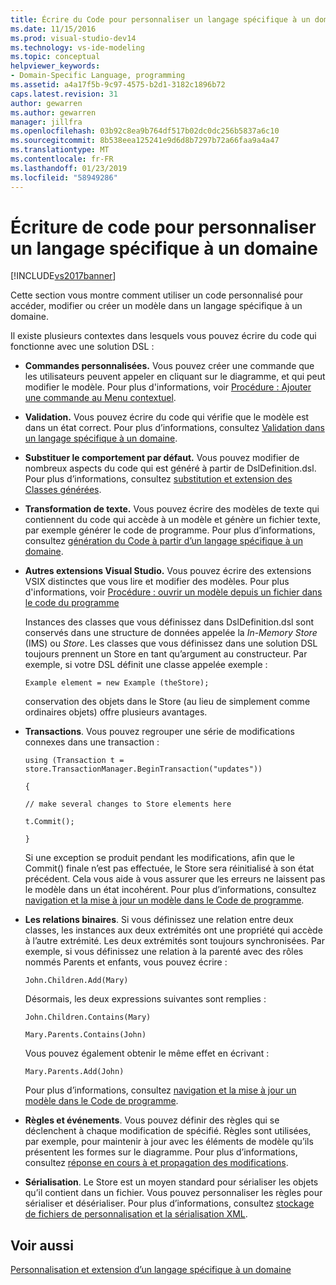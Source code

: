 ```yaml
---
title: Écrire du Code pour personnaliser un langage spécifique à un domaine | Microsoft Docs
ms.date: 11/15/2016
ms.prod: visual-studio-dev14
ms.technology: vs-ide-modeling
ms.topic: conceptual
helpviewer_keywords:
- Domain-Specific Language, programming
ms.assetid: a4a17f5b-9c97-4575-b2d1-3182c1896b72
caps.latest.revision: 31
author: gewarren
ms.author: gewarren
manager: jillfra
ms.openlocfilehash: 03b92c8ea9b764df517b02dc0dc256b5837a6c10
ms.sourcegitcommit: 8b538eea125241e9d6d8b7297b72a66faa9a4a47
ms.translationtype: MT
ms.contentlocale: fr-FR
ms.lasthandoff: 01/23/2019
ms.locfileid: "58949286"
---
```

# <a name="writing-code-to-customise-a-domain-specific-language"></a>Écriture de code pour personnaliser un langage spécifique à un domaine
[!INCLUDE[vs2017banner](../includes/vs2017banner.md)]

Cette section vous montre comment utiliser un code personnalisé pour accéder, modifier ou créer un modèle dans un langage spécifique à un domaine.  
  
 Il existe plusieurs contextes dans lesquels vous pouvez écrire du code qui fonctionne avec une solution DSL :  
  
- **Commandes personnalisées.** Vous pouvez créer une commande que les utilisateurs peuvent appeler en cliquant sur le diagramme, et qui peut modifier le modèle. Pour plus d'informations, voir [Procédure : Ajouter une commande au Menu contextuel](../modeling/how-to-add-a-command-to-the-shortcut-menu.md).  
  
- **Validation.** Vous pouvez écrire du code qui vérifie que le modèle est dans un état correct. Pour plus d’informations, consultez [Validation dans un langage spécifique à un domaine](../modeling/validation-in-a-domain-specific-language.md).  
  
- **Substituer le comportement par défaut.** Vous pouvez modifier de nombreux aspects du code qui est généré à partir de DslDefinition.dsl. Pour plus d’informations, consultez [substitution et extension des Classes générées](../modeling/overriding-and-extending-the-generated-classes.md).  
  
- **Transformation de texte.** Vous pouvez écrire des modèles de texte qui contiennent du code qui accède à un modèle et génère un fichier texte, par exemple générer le code de programme. Pour plus d’informations, consultez [génération du Code à partir d’un langage spécifique à un domaine](../modeling/generating-code-from-a-domain-specific-language.md).  
  
- **Autres extensions Visual Studio.** Vous pouvez écrire des extensions VSIX distinctes que vous lire et modifier des modèles. Pour plus d'informations, voir [Procédure : ouvrir un modèle depuis un fichier dans le code du programme](../modeling/how-to-open-a-model-from-file-in-program-code.md)  
  
  Instances des classes que vous définissez dans DslDefinition.dsl sont conservés dans une structure de données appelée la *In-Memory Store* (IMS) ou *Store*. Les classes que vous définissez dans une solution DSL toujours prennent un Store en tant qu’argument au constructeur. Par exemple, si votre DSL définit une classe appelée exemple :  
  
  `Example element = new Example (theStore);`  
  
  conservation des objets dans le Store (au lieu de simplement comme ordinaires objets) offre plusieurs avantages.  
  
- **Transactions**. Vous pouvez regrouper une série de modifications connexes dans une transaction :  
  
   `using (Transaction t = store.TransactionManager.BeginTransaction("updates"))`  
  
   `{`  
  
   `// make several changes to Store elements here`  
  
   `t.Commit();`  
  
   `}`  
  
   Si une exception se produit pendant les modifications, afin que le Commit() finale n’est pas effectuée, le Store sera réinitialisé à son état précédent. Cela vous aide à vous assurer que les erreurs ne laissent pas le modèle dans un état incohérent. Pour plus d’informations, consultez [navigation et la mise à jour un modèle dans le Code de programme](../modeling/navigating-and-updating-a-model-in-program-code.md).  
  
- **Les relations binaires**. Si vous définissez une relation entre deux classes, les instances aux deux extrémités ont une propriété qui accède à l’autre extrémité. Les deux extrémités sont toujours synchronisées. Par exemple, si vous définissez une relation à la parenté avec des rôles nommés Parents et enfants, vous pouvez écrire :  
  
   `John.Children.Add(Mary)`  
  
   Désormais, les deux expressions suivantes sont remplies :  
  
   `John.Children.Contains(Mary)`  
  
   `Mary.Parents.Contains(John)`  
  
   Vous pouvez également obtenir le même effet en écrivant :  
  
   `Mary.Parents.Add(John)`  
  
   Pour plus d’informations, consultez [navigation et la mise à jour un modèle dans le Code de programme](../modeling/navigating-and-updating-a-model-in-program-code.md).  
  
- **Règles et événements**. Vous pouvez définir des règles qui se déclenchent à chaque modification de spécifié. Règles sont utilisées, par exemple, pour maintenir à jour avec les éléments de modèle qu’ils présentent les formes sur le diagramme. Pour plus d’informations, consultez [réponse en cours à et propagation des modifications](../modeling/responding-to-and-propagating-changes.md).  
  
- **Sérialisation**. Le Store est un moyen standard pour sérialiser les objets qu’il contient dans un fichier. Vous pouvez personnaliser les règles pour sérialiser et désérialiser. Pour plus d’informations, consultez [stockage de fichiers de personnalisation et la sérialisation XML](../modeling/customizing-file-storage-and-xml-serialization.md).  
  
## <a name="see-also"></a>Voir aussi  
 [Personnalisation et extension d’un langage spécifique à un domaine](../modeling/customizing-and-extending-a-domain-specific-language.md)
